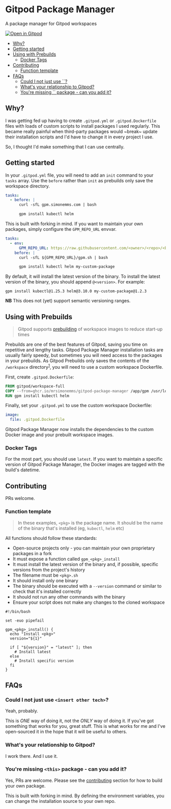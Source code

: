 # Gitpod Package Manager

A package manager for Gitpod workspaces

[![Open in Gitpod](https://gitpod.io/button/open-in-gitpod.svg)](https://gitpod.io/#https://github.com/MrSimonEmms/gitpod-package-manager)

<!-- toc -->

* [Why?](#why)
* [Getting started](#getting-started)
* [Using with Prebuilds](#using-with-prebuilds)
  * [Docker Tags](#docker-tags)
* [Contributing](#contributing)
  * [Function template](#function-template)
* [FAQs](#faqs)
  * [Could I not just use ``?](#could-i-not-just-use-)
  * [What's your relationship to Gitpod?](#whats-your-relationship-to-gitpod)
  * [You're missing `` package - can you add it?](#youre-missing--package---can-you-add-it)

<!-- Regenerate with "pre-commit run -a markdown-toc" -->

<!-- tocstop -->

## Why?

I was getting fed up having to create `.gitpod.yml` or `.gitpod.Dockerfile` files with
loads of custom scripts to install packages I used regularly. This became really painful
when third-party packages would ~break~ update their installation scripts and I'd have
to change it in every project I use.

So, I thought I'd make something that I can use centrally.

## Getting started

In your `.gitpod.yml` file, you will need to add an `init` command to your `tasks` array.
Use the `before` rather than `init` as prebuilds only save the workspace directory.

```yaml
tasks:
  - before: |
      curl -sfL gpm.simonemms.com | bash

      gpm install kubectl helm
```

This is built with forking in mind. If you want to maintain your own packages, simply
configure the `GPM_REPO_URL` envvar.

```yaml
tasks:
  - env:
      GPM_REPO_URL: https://raw.githubusercontent.com/<owner>/<repo>/<branch>
    before: |
      curl -sfL ${GPM_REPO_URL}/gpm.sh | bash

      gpm install kubectl helm my-custom-package
```

By default, it will install the latest version of the binary. To install the latest
version of the binary, you should append `@<version>`. For example:

```shell
gpm install kubectl@1.25.3 helm@3.10.0 my-custom-package@1.2.3
```

**NB** This does not (yet) support semantic versioning ranges.

## Using with Prebuilds

> Gitpod supports [prebuilding](https://www.gitpod.io/docs/configure/projects/prebuilds) of
> workspace images to reduce start-up times

Prebuilds are one of the best features of Gitpod, saving you time on repetitive and lengthy
tasks. Gitpod Package Manager installation tasks are usually fairly speedy, but sometimes you
will need access to the packages in your prebuilds. As Gitpod Prebuilds only saves the contents
of the `/workspace` directory<sup>[1](https://www.gitpod.io/docs/configure/projects/prebuilds#workspace-directory-only)</sup>,
you will need to use a custom workspace Dockerfile.

First, create `.gitpod.Dockerfile`:

```Dockerfile
FROM gitpod/workspace-full
COPY --from=ghcr.io/mrsimonemms/gitpod-package-manager /app/gpm /usr/local/bin/gpm
RUN gpm install kubectl helm
```

Finally, set your `.gitpod.yml` to use the custom workspace Dockerfile:

```yaml
image:
  file: .gitpod.Dockerfile
```

Gitpod Package Manager now installs the dependencies to the custom Docker image and your
prebuilt workspace images.

### Docker Tags

For the most part, you should use `latest`. If you want to maintain a specific version of
Gitpod Package Manager, the Docker images are tagged with the build's datetime.

## Contributing

PRs welcome.

### Function template

> In these examples, `<pkg>` is the package name. It should be the name of the binary that's
> installed (eg, `kubectl`, `helm` etc)

All functions should follow these standards:

- Open-source projects only - you can maintain your own proprietary packages in a fork
- It must expose a function called `gpm_<pkg>_install`
- It must install the latest version of the binary and, if possible, specific versions from the project's history
- The filename must be `<pkg>.sh`
- It should install only one binary
- The binary should be executed with a `--version` command or similar to check that it's installed correctly
- It should not run any other commands with the binary
- Ensure your script does not make any changes to the cloned workspace

```shell
#!/bin/bash

set -euo pipefail

gpm_<pkg>_install() {
  echo "Install <pkg>"
  version="${1}"

  if [ "${version}" = "latest" ]; then
    # Install latest
  else
    # Install specific version
  fi
}
```

## FAQs

### Could I not just use `<insert other tech>`?

Yeah, probably.

This is _ONE_ way of doing it, not the _ONLY_ way of doing it. If you've got something that
works for you, great stuff. This is what works for me and I've open-sourced it in the hope
that it will be useful to others.

### What's your relationship to Gitpod?

I work there. And I use it.

### You're missing `<this>` package - can you add it?

Yes, PRs are welcome. Please see the [contributing](#contributing) section for how to build
your own package.

This is built with forking in mind. By defining the environment variables, you can change
the installation source to your own repo.
